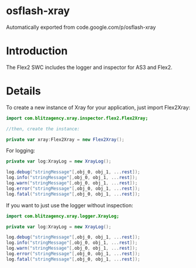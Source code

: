 # osflash-xray
Automatically exported from code.google.com/p/osflash-xray

# Introduction
The Flex2 SWC includes the logger and inspector for AS3 and Flex2.

# Details
To create a new instance of Xray for your application, just import Flex2Xray:
```ActionScript
import com.blitzagency.xray.inspector.flex2.Flex2Xray;

//then, create the instance:

private var xray:Flex2Xray = new Flex2Xray();
```
For logging:
```ActionScript
private var log:XrayLog = new XrayLog();

log.debug("stringMessage"[,obj_0, obj_1, ...rest]);
log.info("stringMessage"[,obj_0, obj_1, ...rest]);
log.warn("stringMessage"[,obj_0, obj_1, ...rest]);
log.error("stringMessage"[,obj_0, obj_1, ...rest]);
log.fatal("stringMessage"[,obj_0, obj_1, ...rest]);
```

If you want to just use the logger without inspection:
```ActionScript
import com.blitzagency.xray.logger.XrayLog;

private var log:XrayLog = new XrayLog();

log.debug("stringMessage"[,obj_0, obj_1, ...rest]);
log.info("stringMessage"[,obj_0, obj_1, ...rest]);
log.warn("stringMessage"[,obj_0, obj_1, ...rest]);
log.error("stringMessage"[,obj_0, obj_1, ...rest]);
log.fatal("stringMessage"[,obj_0, obj_1, ...rest]);
```
